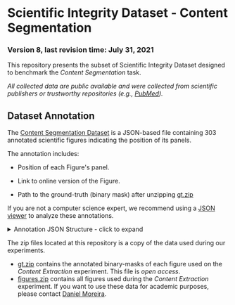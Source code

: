 # Scientific Integrity Dataset - Content Segmentation
### Version 8, last revision time: July 31, 2021

This repository presents the subset of Scientific Integrity Dataset designed to benchmark the *Content Segmentation* task.

*All collected data are public available and were collected from scientific publishers or trustworthy repositories (e.g., [PubMed](https://pubmed.ncbi.nlm.nih.gov/)).*



## <a name="json-file">Dataset Annotation</a>

The [Content Segmentation Dataset](panel-segmentation-annotation.json) is a JSON-based file containing 303 annotated scientific figures indicating the position of its panels.

The annotation includes:

- Position of each Figure's panel.

- Link to online version of the Figure.

- Path to the ground-truth (binary mask) after unzipping [gt.zip](gt.zip)

  

If you are not a computer science expert, we recommend using a [JSON viewer](http://jsonviewer.stack.hu/) to analyze these annotations.

<details>
<summary>Annotation JSON Structure - click to expand</summary><p>

```python
                                                                                  # Field Explanation #
                                                                   ##########################################################
{
    "<Figure-ID>": {                             # Figure ID
        "figname": "<figure-name>",              # Figure label (e.g, "fig1")
        "panels-location": {                     # Location of each panel within the figure
            "<panel-ID>": {                      # Panel ID. This ID is unique only for this Figure
                "x0": <x0>,                      # x0 position
                "y0": <y0>,                      # y0 position               
                "x1": <x1>,                      # x1 position
                "y1": <y1>                       # y1 position
            },
        },
        "gt-path": "<path-to-ground-truth>",     # Ground-truth binary mask, after unzipping the gt.zip
        "fig-path": "<figure-save-path>",        # Path to save the figure after downloading
        "fig-url": "<figure-url>"                # Figure Online version
    }
}
```



</p>
</details>

The zip files located at this repository is a copy of the data used during our experiments.

-  [gt.zip](gt.zip) contains the annotated binary-masks of each figure used on the *Content Extraction* experiment. This file is *open access*.
- [figures.zip](figures.zip) contains all figures used during the *Content Extraction* experiment. If you want to use these data for academic purposes, please contact [Daniel Moreira](https://github.com/danielmoreira/sciint/blob/provenance-analysis/daniel.moreira@nd.edu).

